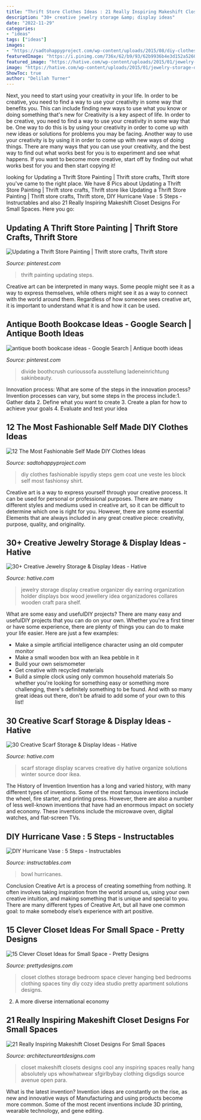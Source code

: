 ```yaml
---
title: "Thrift Store Clothes Ideas : 21 Really Inspiring Makeshift Closet Designs For Small Spaces"
description: "30+ creative jewelry storage &amp; display ideas"
date: "2022-11-29"
categories:
- "ideas"
tags: ["ideas"]
images:
- "https://sadtohappyproject.com/wp-content/uploads/2015/08/diy-clothes-ideas131.jpg"
featuredImage: "https://i.pinimg.com/736x/62/b9/93/62b9936b4e3d152a52600311ed4c2054.jpg"
featured_image: "https://hative.com/wp-content/uploads/2015/01/jewelry-storage-display-ideas/25-jewelry-storage-display-ideas.jpg"
image: "https://hative.com/wp-content/uploads/2015/01/jewelry-storage-display-ideas/25-jewelry-storage-display-ideas.jpg"
ShowToc: true
author: "Delilah Turner"
---
```



Next, you need to start using your creativity in your life. In order to be creative, you need to find a way to use your creativity in some way that benefits you. This can include finding new ways to use what you know or doing something that's new for
Creativity is a key aspect of life. In order to be creative, you need to find a way to use your creativity in some way that be. One way to do this is by using your creativity in order to come up with new ideas or solutions for problems you may be facing. Another way to use your creativity is by using it in order to come up with new ways of doing things. There are many ways that you can use your creativity, and the best way to find out what works best for you is to experiment and see what happens. If you want to become more creative, start off by finding out what works best for you and then start copying it!

	

		
looking for Updating a Thrift Store Painting | Thrift store crafts, Thrift store you've came to the right place. We have 8 Pics about Updating a Thrift Store Painting | Thrift store crafts, Thrift store like Updating a Thrift Store Painting | Thrift store crafts, Thrift store, DIY Hurricane Vase : 5 Steps - Instructables and also 21 Really Inspiring Makeshift Closet Designs For Small Spaces. Here you go:
		
    
## Updating A Thrift Store Painting | Thrift Store Crafts, Thrift Store

<img loading=lazy src="https://i.pinimg.com/736x/9d/a3/66/9da3667b44b03fb71a28c8c7eb9af8eb.jpg" onerror="this.onerror=null;this.src='https://tse1.mm.bing.net/th?id=OIP.8eZfDP7HjVlv1GUVrdF0lQHaLJ&amp;pid=15.1';" alt="Updating a Thrift Store Painting | Thrift store crafts, Thrift store">

_Source: pinterest.com_

>thrift painting updating steps. 

	

Creative art can be interpreted in many ways. Some people might see it as a way to express themselves, while others might see it as a way to connect with the world around them. Regardless of how someone sees creative art, it is important to understand what it is and how it can be used.

    
## Antique Booth Bookcase Ideas - Google Search | Antique Booth Ideas

<img loading=lazy src="https://i.pinimg.com/736x/62/b9/93/62b9936b4e3d152a52600311ed4c2054.jpg" onerror="this.onerror=null;this.src='https://tse1.mm.bing.net/th?id=OIP.dCpuizhzal88B4k68D3DaQHaJ4&amp;pid=15.1';" alt="antique booth bookcase ideas - Google Search | Antique booth ideas">

_Source: pinterest.com_

>divide boothcrush curioussofa ausstellung ladeneinrichtung sakinbeauty. 

	

Innovation process: What are some of the steps in the innovation process?
Invention processes can vary, but some steps in the process include:1. Gather data 2. Define what you want to create 3. Create a plan for how to achieve your goals 4. Evaluate and test your idea 
    
## 12 The Most Fashionable Self Made DIY Clothes Ideas

<img loading=lazy src="https://sadtohappyproject.com/wp-content/uploads/2015/08/diy-clothes-ideas131.jpg" onerror="this.onerror=null;this.src='https://tse4.mm.bing.net/th?id=OIP.Q8p7Zkpj-dhmJzhLV9T71gAAAA&amp;pid=15.1';" alt="12 The Most Fashionable Self Made DIY Clothes Ideas">

_Source: sadtohappyproject.com_

>diy clothes fashionable ispydiy steps gem coat une veste les block self most fashionsy shirt. 

	

Creative art is a way to express yourself through your creative process. It can be used for personal or professional purposes. There are many different styles and mediums used in creative art, so it can be difficult to determine which one is right for you. However, there are some essential Elements that are always included in any great creative piece: creativity, purpose, quality, and originality.

    
## 30+ Creative Jewelry Storage &amp; Display Ideas - Hative

<img loading=lazy src="https://hative.com/wp-content/uploads/2015/01/jewelry-storage-display-ideas/25-jewelry-storage-display-ideas.jpg" onerror="this.onerror=null;this.src='https://tse3.mm.bing.net/th?id=OIP.2d8TlFESoVRosgNBgj1dKQHaJ4&amp;pid=15.1';" alt="30+ Creative Jewelry Storage &amp; Display Ideas - Hative">

_Source: hative.com_

>jewelry storage display creative organizer diy earring organization holder displays box wood jewellery idea organizadores collares wooden craft para shelf. 

	

What are some easy and usefulDIY projects?
There are many easy and usefulDIY projects that you can do on your own. Whether you're a first timer or have some experience, there are plenty of things you can do to make your life easier. Here are just a few examples: 
- Make a simple artificial intelligence character using an old computer monitor 
- Make a small wooden box with an Ikea pebble in it 
- Build your own seismometer 
- Get creative with recycled materials 
- Build a simple clock using only common household materials 
So whether you're looking for something easy or something more challenging, there's definitely something to be found. And with so many great ideas out there, don't be afraid to add some of your own to this list!

    
## 30 Creative Scarf Storage &amp; Display Ideas - Hative

<img loading=lazy src="https://hative.com/wp-content/uploads/2015/03/scarf-storage-ideas/8-creative-scarf-storage-and-display-ideas.jpg" onerror="this.onerror=null;this.src='https://tse1.mm.bing.net/th?id=OIP.VxtoHmT8yAsU2VGSO3clRwHaLG&amp;pid=15.1';" alt="30 Creative Scarf Storage &amp; Display Ideas - Hative">

_Source: hative.com_

>scarf storage display scarves creative diy hative organize solutions winter source door ikea. 

	

The History of Invention
Invention has a long and varied history, with many different types of inventions. Some of the most famous inventions include the wheel, fire starter, and printing press. However, there are also a number of less well-known inventions that have had an enormous impact on society and economy. These inventions include the microwave oven, digital watches, and flat-screen TVs.

    
## DIY Hurricane Vase : 5 Steps - Instructables

<img loading=lazy src="https://cdn.instructables.com/ORIG/F3L/BEGJ/GERP17AE/F3LBEGJGERP17AE.jpg?width=2100" onerror="this.onerror=null;this.src='https://tse2.mm.bing.net/th?id=OIP.8-bSZUlyPt437J48yIXIHAHaJ4&amp;pid=15.1';" alt="DIY Hurricane Vase : 5 Steps - Instructables">

_Source: instructables.com_

>bowl hurricanes. 

	

Conclusion
Creative Art is a process of creating something from nothing. It often involves taking inspiration from the world around us, using your own creative intuition, and making something that is unique and special to you. There are many different types of Creative Art, but all have one common goal: to make somebody else’s experience with art positive.

    
## 15 Clever Closet Ideas For Small Space - Pretty Designs

<img loading=lazy src="https://www.prettydesigns.com/wp-content/uploads/2015/10/Clothes-Storage.jpg" onerror="this.onerror=null;this.src='https://tse1.mm.bing.net/th?id=OIP.1aTzA40VQhfVq9wn073BxQHaLF&amp;pid=15.1';" alt="15 Clever Closet Ideas for Small Space - Pretty Designs">

_Source: prettydesigns.com_

>closet clothes storage bedroom space clever hanging bed bedrooms clothing spaces tiny diy cozy idea studio pretty apartment solutions designs. 

	

2. A more diverse international economy 

    
## 21 Really Inspiring Makeshift Closet Designs For Small Spaces

<img loading=lazy src="https://www.architectureartdesigns.com/wp-content/uploads/2016/05/15-35-630x834.jpg" onerror="this.onerror=null;this.src='https://tse2.mm.bing.net/th?id=OIP.pTep3Ik42SL-F0p5-059uAHaJz&amp;pid=15.1';" alt="21 Really Inspiring Makeshift Closet Designs For Small Spaces">

_Source: architectureartdesigns.com_

>closet makeshift closets designs cool any inspiring spaces really hang absolutely ups whowhatwear sfgirlbybay clothing digsdigs source avenue open para. 

	

What is the latest invention?
Invention ideas are constantly on the rise, as new and innovative ways of Manufacturing and using products become more common. Some of the most recent inventions include 3D printing, wearable technology, and gene editing.

